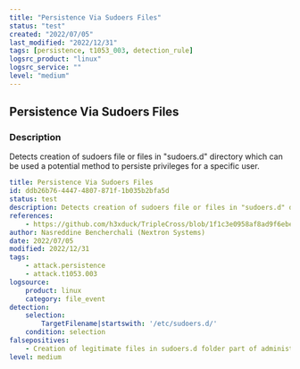 ```yaml
---
title: "Persistence Via Sudoers Files"
status: "test"
created: "2022/07/05"
last_modified: "2022/12/31"
tags: [persistence, t1053_003, detection_rule]
logsrc_product: "linux"
logsrc_service: ""
level: "medium"
---
```


## Persistence Via Sudoers Files

### Description

Detects creation of sudoers file or files in "sudoers.d" directory which can be used a potential method to persiste privileges for a specific user.

```yml
title: Persistence Via Sudoers Files
id: ddb26b76-4447-4807-871f-1b035b2bfa5d
status: test
description: Detects creation of sudoers file or files in "sudoers.d" directory which can be used a potential method to persiste privileges for a specific user.
references:
    - https://github.com/h3xduck/TripleCross/blob/1f1c3e0958af8ad9f6ebe10ab442e75de33e91de/apps/deployer.sh
author: Nasreddine Bencherchali (Nextron Systems)
date: 2022/07/05
modified: 2022/12/31
tags:
    - attack.persistence
    - attack.t1053.003
logsource:
    product: linux
    category: file_event
detection:
    selection:
        TargetFilename|startswith: '/etc/sudoers.d/'
    condition: selection
falsepositives:
    - Creation of legitimate files in sudoers.d folder part of administrator work
level: medium

```
